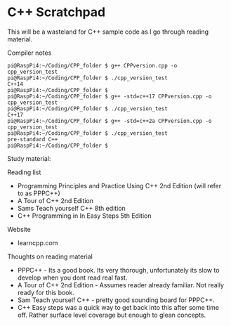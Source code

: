 # C++ Scratchpad

This will be a wasteland for C++ sample code as I go through reading material.

Compiler notes
```
pi@RaspPi4:~/Coding/CPP_folder $ g++ CPPversion.cpp -o cpp_version_test
pi@RaspPi4:~/Coding/CPP_folder $ ./cpp_version_test 
C++14
pi@RaspPi4:~/Coding/CPP_folder $ 
pi@RaspPi4:~/Coding/CPP_folder $ g++ -std=c++17 CPPversion.cpp -o cpp_version_test
pi@RaspPi4:~/Coding/CPP_folder $ ./cpp_version_test 
C++17
pi@RaspPi4:~/Coding/CPP_folder $ g++ -std=c++2a CPPversion.cpp -o cpp_version_test
pi@RaspPi4:~/Coding/CPP_folder $ ./cpp_version_test 
pre-standard C++
pi@RaspPi4:~/Coding/CPP_folder $ 
```
Study material:

Reading list
- Programming Principles and Practice Using C++ 2nd Edition (will refer to as PPPC++)
- A Tour of C++ 2nd Edition 
- Sams Teach yourself C++ 8th edition
- C++ Programming in In Easy Steps 5th Edition

Website
- learncpp.com

Thoughts on reading material
- PPPC++ - Its a good book. Its very thorough, unfortunately its slow to develop when you dont read real fast.
- A Tour of C++ 2nd Edition - Assumes reader already familiar. Not really ready for this book.
- Sam Teach yourself C++ - pretty good sounding board for PPPC++.
- C++ Easy steps was a quick way to get back into this after some time off. Rather surface level coverage but enough to glean concepts.
